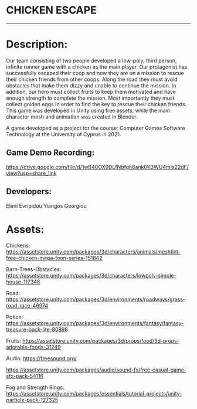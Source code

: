# CHICKEN ESCAPE
------------------------------------------------------------------------------------------------
Description:
=================================

Our team consisting of two people developed a low-poly, third person, infinite runner game with a chicken
as the main player. Our protagonist has successfully escaped their coop and now they are on a mission to
rescue their chicken friends from other coops. Along the road they must avoid obstacles that make them
dizzy and unable to continue the mission. In addition, our hero must collect fruits to keep them motivated
and have enough strength to complete the mission. Most importantly they must collect golden eggs in order
to find the key to rescue their chicken friends. This game was developed in Unity using free assets, while the
main character mesh and animation was created in Blender.

A game developed as a project for the course: Computer Games Software Technology at the University of Cyprus in 2021.

Game Demo Recording: 
---------------------
https://drive.google.com/file/d/1wB40OX9DLfNbfgh8ank0K3WU4mIs22dF/view?usp=share_link

Developers:
------------
Eleni Evripidou
Yiangos Georgiou

Assets:
=================================
Chickens: https://assetstore.unity.com/packages/3d/characters/animals/meshtint-free-chicken-mega-toon-series-151842

Barn-Trees-Obstacles: https://assetstore.unity.com/packages/3d/characters/lowpoly-simple-house-117348

Road: https://assetstore.unity.com/packages/3d/environments/roadways/grass-road-race-46974

Potion: https://assetstore.unity.com/packages/3d/environments/fantasy/fantasy-treasure-pack-lite-80898

Fruits: https://assetstore.unity.com/packages/3d/props/food/3d-props-adorable-foods-31249

Audio: https://freesound.org/

https://assetstore.unity.com/packages/audio/sound-fx/free-casual-game-sfx-pack-54116

Fog and Strength Rings: https://assetstore.unity.com/packages/essentials/tutorial-projects/unity-particle-pack-127325
